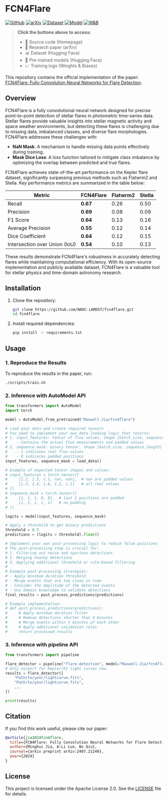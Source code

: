 # FCN4Flare

[![GitHub](https://img.shields.io/badge/-Homepage-181717?style=flat&logo=github)](https://github.com/NAOC-LAMOST/fcn4flare)
[![arXiv](https://img.shields.io/badge/-arXiv-B31B1B?style=flat&logo=arxiv)](https://arxiv.org/abs/2407.21240)
[![Dataset](https://img.shields.io/badge/-Dataset-FF9D00?style=flat&logo=huggingface)](https://huggingface.co/datasets/Maxwell-Jia/kepler_flare)
[![Model](https://img.shields.io/badge/-Model-7957D5?style=flat&logo=huggingface)](https://huggingface.co/Maxwell-Jia/fcn4flare)
[![W&B](https://img.shields.io/badge/-WandB-326CE5?style=flat&logo=weightsandbiases)](https://wandb.ai/maxwell-jia/keler_flare_detection/reports/FCN4Flare-Fully-Convolutional-Neural-Networks-for-Flare-Detection--VmlldzoxMDcxODg2NQ)

> **Click the buttons above to access:**
> - 📂 Source code (Homepage)
> - 📄 Research paper (arXiv)
> - 📊 Dataset (Hugging Face)
> - 🤖 Pre-trained models (Hugging Face)
> - 📈 Training logs (Weights & Biases)

This repository contains the official implementation of the paper: [FCN4Flare: Fully Convolution Neural Networks for Flare Detection](https://arxiv.org/abs/2407.21240).

## **Overview**

FCN4Flare is a fully convolutional neural network designed for precise point-to-point detection of stellar flares in photometric time-series data. Stellar flares provide valuable insights into stellar magnetic activity and space weather environments, but detecting these flares is challenging due to missing data, imbalanced classes, and diverse flare morphologies. FCN4Flare addresses these challenges with:

- **NaN Mask**: A mechanism to handle missing data points effectively during training.
- **Mask Dice Loss**: A loss function tailored to mitigate class imbalance by optimizing the overlap between predicted and true flares.

FCN4Flare achieves state-of-the-art performance on the Kepler flare dataset, significantly surpassing previous methods such as Flatwrm2 and Stella. Key performance metrics are summarized in the table below:

| Metric               | FCN4Flare | Flatwrm2 | Stella |
|----------------------|-----------|----------|--------|
| Recall               | **0.67**  | 0.26     | 0.50   |
| Precision            | **0.69**  | 0.08     | 0.09   |
| F1 Score             | **0.64**  | 0.13     | 0.16   |
| Average Precision    | **0.55**  | 0.12     | 0.14   |
| Dice Coefficient     | **0.64**  | 0.12     | 0.15   |
| Intersection over Union (IoU) | **0.54**  | 0.10     | 0.13   |

These results demonstrate FCN4Flare's robustness in accurately detecting flares while maintaining computational efficiency. With its open-source implementation and publicly available dataset, FCN4Flare is a valuable tool for stellar physics and time-domain astronomy research.


## **Installation**

1. Clone the repository:
   ```bash
   git clone https://github.com/NAOC-LAMOST/fcn4flare.git
   cd fcn4flare
   ```

2. Install required dependencies:
   ```bash
   pip install -r requirements.txt
   ```


## **Usage**

### **1. Reproduce the Results**
To reproduce the results in the paper, run:
```bash
./scripts/train.sh
```

### **2. Inference with AutoModel API**

```python
from transformers import AutoModel
import torch

model = AutoModel.from_pretrained("Maxwell-Jia/fcn4flare")

# Load your data and create required tensors
# You need to implement your own data loading logic that returns:
# 1. input_features: tensor of flux values, shape [batch_size, sequence_length, 1]
#    - Contains the actual flux measurements and padded values
# 2. sequence_mask: binary tensor, shape [batch_size, sequence_length]
#    - 1 indicates real flux values
#    - 0 indicates padded positions
input_features, sequence_mask = load_data()

# Example of expected tensor shapes and values:
# input_features = torch.tensor([
#     [1.2, 1.5, 1.1, nan, nan],  # nan are padded values
#     [1.3, 1.4, 1.6, 1.2, 1.1]   # all real values
# ])
# sequence_mask = torch.tensor([
#     [1, 1, 1, 0, 0],  # last 2 positions are padded
#     [1, 1, 1, 1, 1]   # no padding
# ])

logits = model(input_features, sequence_mask)

# Apply a threshold to get binary predictions
threshold = 0.5
predictions = (logits > threshold).float()

# Implement your own post-processing logic to reduce false positives
# The post-processing step is crucial for:
# 1. Filtering out noise and spurious detections
# 2. Merging nearby detections
# 3. Applying additional threshold or rule-based filtering
#
# Example post-processing strategies:
# - Apply minimum duration threshold
# - Merge events that are too close in time
# - Consider the amplitude of the detected events
# - Use domain knowledge to validate detections
final_results = post_process_predictions(predictions)

# Example implementation:
# def post_process_predictions(predictions):
#     # Apply minimum duration filter
#     # Remove detections shorter than X minutes
#     # Merge events within Y minutes of each other
#     # Apply additional validation rules
#     return processed_results
```

### **3. Inference with pipeline API**

```python
from transformers import pipeline

flare_detector = pipeline("flare-detection", model="Maxwell-Jia/fcn4flare")
# Only surport for Kepler/K2 light curves now.
results = flare_detector([
    "Path/to/your/lightcurve.fits",
    "Path/to/your/lightcurve.fits",
    ...
])

print(results)
```


## **Citation**

If you find this work useful, please cite our paper:
```bibtex
@article{jia2024fcn4flare,
  title={FCN4Flare: Fully Convolution Neural Networks for Flare Detection},
  author={Minghui Jia, A-Li Luo, Bo Qiu},
  journal={arXiv preprint arXiv:2407.21240},
  year={2024}
}
```


## **License**
This project is licensed under the Apache License 2.0. See the [LICENSE](LICENSE) file for details.